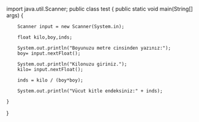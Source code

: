 import java.util.Scanner;
public class test {
    public static void main(String[] args) {

        Scanner input = new Scanner(System.in);

        float kilo,boy,inds;

        System.out.println("Boyunuzu metre cinsinden yazınız:");
        boy= input.nextFloat();

        System.out.println("Kilonuzu giriniz.");
        kilo= input.nextFloat();

        inds = kilo / (boy*boy);

        System.out.println("Vücut kitle endeksiniz:" + inds);

    }
}
